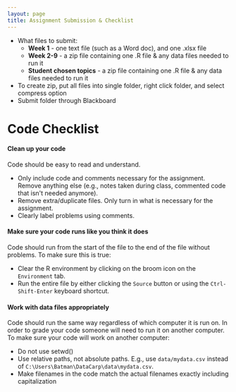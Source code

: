 ```yaml
---
layout: page
title: Assignment Submission & Checklist
---
```


- What files to submit:
    - **Week 1** - one text file (such as a Word doc), and one .xlsx file
    - **Week 2-9** - a zip file containing one .R file & any data files needed to run it
    - **Student chosen topics** - a zip file containing one .R file & any data files needed to run it
- To create zip, put all files into single folder, right click folder, and select compress option
- Submit folder through Blackboard

# Code Checklist

#### Clean up your code

Code should be easy to read and understand.

- Only include code and comments necessary for the assignment. Remove anything else (e.g., notes taken during class, commented code that isn't needed anymore).
- Remove extra/duplicate files. Only turn in what is necessary for the assignment.
- Clearly label problems using comments.

#### Make sure your code runs like you think it does

Code should run from the start of the file to the end of the file without problems. To make sure this is true:

- Clear the R environment by clicking on the broom icon on the `Environment` tab.
- Run the entire file by either clicking the `Source` button or using the `Ctrl-Shift-Enter` keyboard shortcut.

#### Work with data files appropriately

Code should run the same way regardless of which computer it is run on. In order to grade your code someone will need to run it on another computer. To make sure your code will work on another computer:

- Do not use setwd()
- Use relative paths, not absolute paths. E.g., use `data/mydata.csv` instead of `C:\Users\Batman\DataCarp\data\mydata.csv`.
- Make filenames in the code match the actual filenames exactly including capitalization
